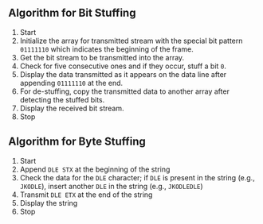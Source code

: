 ## Algorithm for Bit Stuffing

1. Start
2. Initialize the array for transmitted stream with the special bit pattern `01111110` which indicates the beginning of the frame.
3. Get the bit stream to be transmitted into the array.
4. Check for five consecutive ones and if they occur, stuff a bit `0`.
5. Display the data transmitted as it appears on the data line after appending `01111110` at the end.
6. For de-stuffing, copy the transmitted data to another array after detecting the stuffed bits.
7. Display the received bit stream.
8. Stop



## Algorithm for Byte Stuffing

1. Start
2. Append `DLE STX` at the beginning of the string
3. Check the data for the `DLE` character; if `DLE` is present in the string (e.g., `JKODLE`), insert another `DLE` in the string (e.g., `JKODLEDLE`)
4. Transmit `DLE ETX` at the end of the string
5. Display the string
6. Stop

